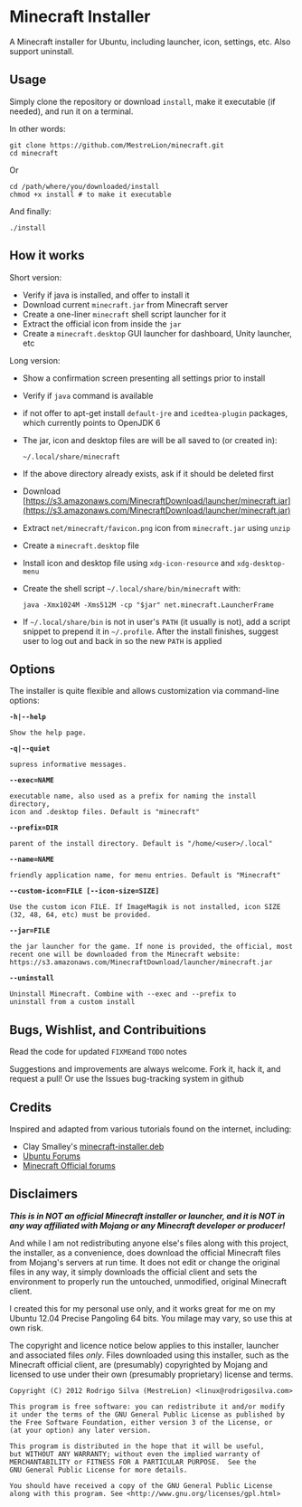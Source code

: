 Minecraft Installer
===================

A Minecraft installer for Ubuntu, including launcher, icon, settings, etc. Also support uninstall.

Usage
-----

Simply clone the repository or download `install`, make it executable (if needed), and run it on a terminal.

In other words:

	git clone https://github.com/MestreLion/minecraft.git
	cd minecraft
Or

	cd /path/where/you/downloaded/install
	chmod +x install # to make it executable

And finally:

	./install


How it works
------------

Short version:

- Verify if java is installed, and offer to install it
- Download current `minecraft.jar` from Minecraft server
- Create a one-liner `minecraft` shell script launcher for it
- Extract the official icon from inside the `jar`
- Create a `minecraft.desktop` GUI launcher for dashboard, Unity launcher, etc

Long version:

- Show a confirmation screen presenting all settings prior to install
- Verify if `java` command is available
- if not offer to apt-get install `default-jre` and `icedtea-plugin` packages, which currently points to OpenJDK 6
- The jar, icon and desktop files are will be all saved to (or created in):

	`~/.local/share/minecraft`

- If the above directory already exists, ask if it should be deleted first
- Download [https://s3.amazonaws.com/MinecraftDownload/launcher/minecraft.jar](https://s3.amazonaws.com/MinecraftDownload/launcher/minecraft.jar)
- Extract `net/minecraft/favicon.png` icon from `minecraft.jar` using `unzip`
- Create a `minecraft.desktop` file
- Install icon and desktop file using `xdg-icon-resource` and `xdg-desktop-menu`
- Create the shell script `~/.local/share/bin/minecraft` with:

	`java -Xmx1024M -Xms512M -cp "$jar" net.minecraft.LauncherFrame`

- If `~/.local/share/bin` is not in user's `PATH` (it usually is not), add a script snippet to prepend it in `~/.profile`. After the install finishes, suggest user to log out and back in so the new `PATH` is applied


Options
-------

The installer is quite flexible and allows customization via command-line options:


**`-h|--help`**

	Show the help page.

**`-q|--quiet`**

	supress informative messages.

**`--exec=NAME`**

	executable name, also used as a prefix for naming the install directory,
	icon and .desktop files. Default is "minecraft"

**`--prefix=DIR`**

	parent of the install directory. Default is "/home/<user>/.local"

**`--name=NAME`**

	friendly application name, for menu entries. Default is "Minecraft"

**`--custom-icon=FILE [--icon-size=SIZE]`**

	Use the custom icon FILE. If ImageMagik is not installed, icon SIZE
	(32, 48, 64, etc) must be provided.

**`--jar=FILE`**

	the jar launcher for the game. If none is provided, the official, most
	recent one will be downloaded from the Minecraft website:
	https://s3.amazonaws.com/MinecraftDownload/launcher/minecraft.jar

**`--uninstall`**

	Uninstall Minecraft. Combine with --exec and --prefix to
	uninstall from a custom install



Bugs, Wishlist, and Contribuitions
----------------------------------

Read the code for updated `FIXME`and `TODO` notes

Suggestions and improvements are always welcome. Fork it, hack it, and request
a pull! Or use the Issues bug-tracking system in github


Credits
-------

Inspired and adapted from various tutorials found on the internet, including:

- Clay Smalley's [minecraft-installer.deb](http://devio.us/~clorow/)
- [Ubuntu Forums](http://ubuntuforums.org/showthread.php?t=1726735)
- [Minecraft Official forums](http://www.minecraftforum.net/forum/154-tutorials-and-faqs/)


Disclaimers
-----------

***This is in NOT an official Minecraft installer or launcher, and it is NOT in any way affiliated with Mojang or any Minecraft developer or producer!***

And while I am not redistributing anyone else's files along with this project, the installer, as a convenience, does download the official Minecraft files from Mojang's servers at run time. It does not edit or change the original files in any way, it simply downloads the official client and sets the environment to properly run the untouched, unmodified, original Minecraft client.

I created this for my personal use only, and it works great for me on my Ubuntu 12.04 Precise Pangoling 64 bits. You milage may vary, so use this at
own risk.

The copyright and licence notice below applies to this installer, launcher and
associated files *only*. Files downloaded using this installer, such as the
Minecraft official client, are (presumably) copyrighted by Mojang and licensed to use under their own (presumably proprietary) license and terms.

    Copyright (C) 2012 Rodrigo Silva (MestreLion) <linux@rodrigosilva.com>

    This program is free software: you can redistribute it and/or modify
    it under the terms of the GNU General Public License as published by
    the Free Software Foundation, either version 3 of the License, or
    (at your option) any later version.

    This program is distributed in the hope that it will be useful,
    but WITHOUT ANY WARRANTY; without even the implied warranty of
    MERCHANTABILITY or FITNESS FOR A PARTICULAR PURPOSE.  See the
    GNU General Public License for more details.

    You should have received a copy of the GNU General Public License
    along with this program. See <http://www.gnu.org/licenses/gpl.html>
